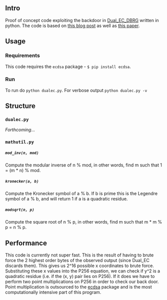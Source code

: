 ## Intro
Proof of concept code exploiting the backdoor in [Dual_EC_DBRG](http://csrc.nist.gov/publications/nistpubs/800-90A/SP800-90A.pdf)
written in python. The code is based on [this blog post](https://blog.0xbadc0de.be/archives/155)
as well as [this paper](http://dualec.org/DualECTLS.pdf).

## Usage
### Requirements
This code requires the `ecdsa` package - `$ pip install ecdsa`.

### Run
To run do `python dualec.py`. For verbose output `python dualec.py -v`

## Structure
### `dualec.py`
*Forthcoming...*

### `mathutil.py`
##### `mod_inv(n, mod)`
Compute the modular inverse of n % mod, in other words, find m such that
1 = (m * n) % mod.

##### `kronecker(a, b)`
Compute the Kronecker symbol of a % b. If b is prime this is the Legendre symbol
of a % b, and will return 1 if a is a quadratic residue.

##### `modsqrt(n, p)`
Compute the square root of n % p, in other words, find m such that m * m % p =
n % p.

## Performance
This code is currently not super fast. This is the result of having to brute force
the 2 highest order bytes of the observed output (since Dual_EC discards them).
This gives us 2^16 possible x coordinates to brute force. Substituting these x
values into the P256 equation, we can check if y^2 is a quadratic residue (i.e.
if the (x, y) pair lies on P256). If it does we have to perform two point
multiplications on P256 in order to check our back door. Point multiplication is
outsourced to the [ecdsa](https://github.com/warner/python-ecdsa/tree/master/ecdsa)
package and is the most computationally intensive part of this program.
